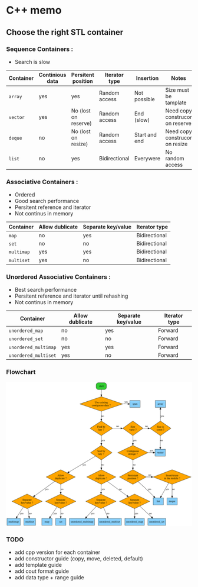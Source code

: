 # C++ memo

## Choose the right STL container

### Sequence Containers :
- Search is slow

|  Container   | Continious data | Persitent position   | Iterator type | Insertion     | Notes |
|--------------|-----------------|----------------------|---------------|---------------|-------|
| `array`      | yes             | yes                  | Random access | Not possible  | Size must be tamplate |
| `vector`     | yes             | No (lost on reserve) | Random access | End (slow)    | Need copy construcor on reserve |
| `deque`      | no              | No (lost on resize)  | Random access | Start and end | Need copy construcor on resize |
| `list`       | no              | yes                  | Bidirectional | Everywere     | No random access |

### Associative Containers :
- Ordered
- Good search performance
- Persitent reference and iterator
- Not continus in memory

| Container             | Allow dublicate | Separate key/value | Iterator type |
|-----------------------|-----------------|--------------------|---------------|
| `map`                 | no              | yes                | Bidirectional |
| `set`                 | no              | no                 | Bidirectional |
| `multimap`            | yes             | yes                | Bidirectional |
| `multiset`            | yes             | no                 | Bidirectional |

### Unordered Associative Containers :
- Best search performance
- Persitent reference and iterator until rehashing
- Not continus in memory


| Container             | Allow dublicate | Separate key/value | Iterator type |
|-----------------------|-----------------|--------------------|---------------|
| `unordered_map`       | no              | yes                | Forward       |
| `unordered_set`       | no              | no                 | Forward       |
| `unordered_multimap`  | yes             | yes                | Forward       |
| `unordered_multiset`  | yes             | no                 | Forward       |

### Flowchart

![CppContainersFlowchart](flowchart.svg)

### TODO
- add cpp version for each container
- add constructor guide (copy, move, deleted, default)
- add template guide
- add cout format guide
- add data type + range guide
